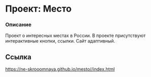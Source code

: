 # Проект: Место
### Описание
Проект о интересных местах в России.
В проекте присутствуют интерактивные кнопки, ссылки.
Сайт адаптивный.

## Ссылка
https://ne-skrooomnaya.github.io/mesto//index.html